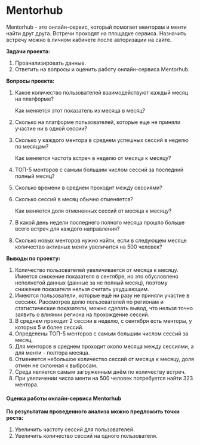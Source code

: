 # Mentorhub
Mentorhub - это онлайн-сервис, который помогает менторам и менти найти друг друга. Встречи проходят на площадке сервиса. Назначить встречу можно в личном кабинете после авторизации на сайте.

**Задачи проекта:**
1. Проанализировать данные.
2. Ответить на вопросы и оценить работу онлайн-сервиса Mentorhub.

**Вопросы проекта:**
1. Какое количество пользователей взаимодействуют каждый месяц на платформе?

   Как меняется этот показатель из месяца в месяц?
2. Сколько на платформе пользователей, которые еще не приняли участие ни в одной сессии?
3. Сколько у каждого ментора в среднем успешных сессий в неделю по месяцам?

   Как меняется частота встреч в неделю от месяца к месяцу?
4. ТОП-5 менторов с самым большим числом сессий за последний полный месяц?
5. Сколько времени в среднем проходит между сессиями?
6. Сколько сессий в месяц обычно отменяется?

   Как меняется доля отмененных сессий от месяца к месяцу?
7. В какой день недели последнего полного месяца прошло больше всего встреч для каждого направления?
8. Сколько новых менторов нужно найти, если в следующем месяце количество активных менти увеличится на 500 человек?

**Выводы по проекту:**
1. Количество пользователей увеличивается от месяца к месяцу. Имеется снижение показателя в сентябре, но это обусловлено неполнотой данных (данные за не полный месяц), поэтому снижение показателя нельзя считать ухудшающим.
2. Имеются пользователи, которые ещё ни разу не приняли участие в сессиях. Рассмотрев долю пользователей по регионам и статистические показатели, можно сделать вывод, что нельзя точно заявить о влиянии региона на прохождение сессий.
3. В среднем проходит 2 сессии в неделю, с сентября есть менторы, у которых 5 и более сессий.
4. Определены ТОП-5 менторов с самым большим числом сессий за месяц.
5. Для менторов в среднем проходит около месяца между сессиями, а для менти - полтора месяца.
6. Отменяется небольшое количество сессий от месяца к месяцу, доля отмен не склонная к выбросам.
7. Среда является самым загруженным днём по количеству встреч.
8. При увеличении числа менти на 500 человек потребуется найти 323 ментора. 


#### Оценка работы онлайн-сервиса Mentorhub
**По результатам проведенного анализа можно предложить точки роста:**
1. Увеличить частоту сессий для пользователей.
2. Увеличить количество сессий на одного пользователя.
